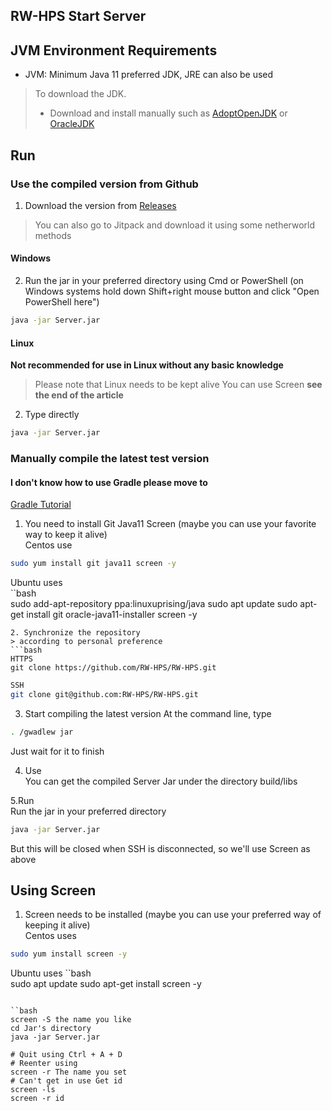 ## RW-HPS Start Server
## JVM Environment Requirements
- JVM: Minimum Java 11 preferred JDK, JRE can also be used

> To download the JDK.
> - Download and install manually such as [AdoptOpenJDK](https://adoptopenjdk.net/) or [OracleJDK](https://www.oracle.com/java/technologies/javase-downloads.html)

## Run
### Use the compiled version from Github
1. Download the version from [Releases](https://github.com/RW-HPS/RW-HPS/releases)
> You can also go to Jitpack and download it using some netherworld methods

#### Windows
2. Run the jar in your preferred directory using Cmd or PowerShell (on Windows systems hold down Shift+right mouse button and click "Open PowerShell here")
```bash
java -jar Server.jar
```

#### Linux
**Not recommended for use in Linux without any basic knowledge**
> Please note that Linux needs to be kept alive You can use Screen **see the end of the article**

2. Type directly
```bash
java -jar Server.jar
```

### Manually compile the latest test version
#### I don't know how to use Gradle please move to
[Gradle Tutorial](Gradle.md)

1. You need to install Git Java11 Screen (maybe you can use your favorite way to keep it alive)      
   Centos use
```bash  
sudo yum install git java11 screen -y
```
Ubuntu uses  
``bash  
sudo add-apt-repository ppa:linuxuprising/java
sudo apt update
sudo apt-get install git oracle-java11-installer screen -y
```
2. Synchronize the repository
> according to personal preference  
```bash
HTTPS  
git clone https://github.com/RW-HPS/RW-HPS.git
``` 
```bash  
SSH
git clone git@github.com:RW-HPS/RW-HPS.git  
```
3. Start compiling the latest version
   At the command line, type
```bash
. /gwadlew jar
```
Just wait for it to finish

4. Use  
   You can get the compiled Server Jar under the directory build/libs

5.Run  
Run the jar in your preferred directory
```bash
java -jar Server.jar
```
But this will be closed when SSH is disconnected, so we'll use Screen as above


## Using Screen
1. Screen needs to be installed (maybe you can use your preferred way of keeping it alive)      
   Centos uses
```bash  
sudo yum install screen -y
```
Ubuntu uses
``bash  
sudo apt update
sudo apt-get install screen -y
```

``bash
screen -S the name you like
cd Jar's directory
java -jar Server.jar

# Quit using Ctrl + A + D
# Reenter using
screen -r The name you set
# Can't get in use Get id
screen -ls
screen -r id
```